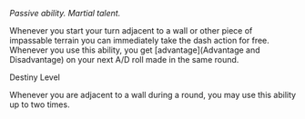*Passive ability. Martial talent.*

Whenever you start your turn adjacent to a wall or other piece of impassable terrain you can immediately take the dash action for free. Whenever you use this ability, you get [advantage](Advantage and Disadvantage) on your next A/D roll made in the same round.

<div class="destiny-level">Destiny Level</div class="destiny-level">

Whenever you are adjacent to a wall during a round, you may use this ability up to two times.
